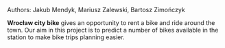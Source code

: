 Authors: Jakub Mendyk, Mariusz Zalewski, Bartosz Zimończyk

**Wrocław city bike** gives an opportunity to rent a bike and ride around the town. Our aim in this project is to predict a number of bikes available in the station to make bike trips planning easier.
